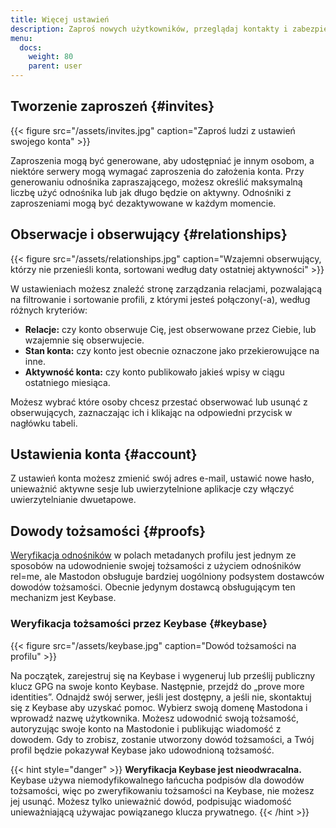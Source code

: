 ```yaml
---
title: Więcej ustawień
description: Zaproś nowych użytkowników, przeglądaj kontakty i zabezpiecz swoje konto.
menu:
  docs:
    weight: 80
    parent: user
---
```


## Tworzenie zaproszeń {#invites}

{{< figure src="/assets/invites.jpg" caption="Zaproś ludzi z ustawień swojego konta" >}}

Zaproszenia mogą być generowane, aby udostępniać je innym osobom, a niektóre serwery mogą wymagać zaproszenia do założenia konta. Przy generowaniu odnośnika zapraszającego, możesz określić maksymalną liczbę użyć odnośnika lub jak długo będzie on aktywny. Odnośniki z zaproszeniami mogą być dezaktywowane w każdym momencie.

## Obserwacje i obserwujący {#relationships}

{{< figure src="/assets/relationships.jpg" caption="Wzajemni obserwujący, którzy nie przenieśli konta, sortowani według daty ostatniej aktywności" >}}

W ustawieniach możesz znaleźć stronę zarządzania relacjami, pozwalającą na filtrowanie i sortowanie profili, z którymi jesteś połączony(-a), według różnych kryteriów:

* **Relacje:** czy konto obserwuje Cię, jest obserwowane przez Ciebie, lub wzajemnie się obserwujecie.
* **Stan konta:** czy konto jest obecnie oznaczone jako przekierowujące na inne.
* **Aktywność konta:** czy konto publikowało jakieś wpisy w ciągu ostatniego miesiąca.

Możesz wybrać które osoby chcesz przestać obserwować lub usunąć z obserwujących, zaznaczając ich i klikając na odpowiedni przycisk w nagłówku tabeli.

## Ustawienia konta {#account}

Z ustawień konta możesz zmienić swój adres e-mail, ustawić nowe hasło, unieważnić aktywne sesje lub uwierzytelnione aplikacje czy włączyć uwierzytelnianie dwuetapowe.

## Dowody tożsamości {#proofs}

[Weryfikacja odnośników](../profile#verification) w polach metadanych profilu jest jednym ze sposobów na udowodnienie swojej tożsamości z użyciem odnośników rel=me, ale Mastodon obsługuje bardziej uogólniony podsystem dostawców dowodów tożsamości. Obecnie jedynym dostawcą obsługującym ten mechanizm jest Keybase.

### Weryfikacja tożsamości przez Keybase {#keybase}

{{< figure src="/assets/keybase.jpg" caption="Dowód tożsamości na profilu" >}}

Na początek, zarejestruj się na Keybase i wygeneruj lub prześlij publiczny klucz GPG na swoje konto Keybase. Następnie, przejdź do „prove more identities”. Odnajdź swój serwer, jeśli jest dostępny, a jeśli nie, skontaktuj się z Keybase aby uzyskać pomoc. Wybierz swoją domenę Mastodona i wprowadź nazwę użytkownika. Możesz udowodnić swoją tożsamość, autoryzując swoje konto na Mastodonie i publikując wiadomość z dowodem. Gdy to zrobisz, zostanie utworzony dowód tożsamości, a Twój profil będzie pokazywał Keybase jako udowodnioną tożsamość.

{{< hint style="danger" >}}
**Weryfikacja Keybase jest nieodwracalna.** Keybase używa niemodyfikowalnego łańcucha podpisów dla dowodów tożsamości, więc po zweryfikowaniu tożsamości na Keybase, nie możesz jej usunąć. Możesz tylko unieważnić dowód, podpisując wiadomość unieważniającą używajac powiązanego klucza prywatnego.
{{< /hint >}}

